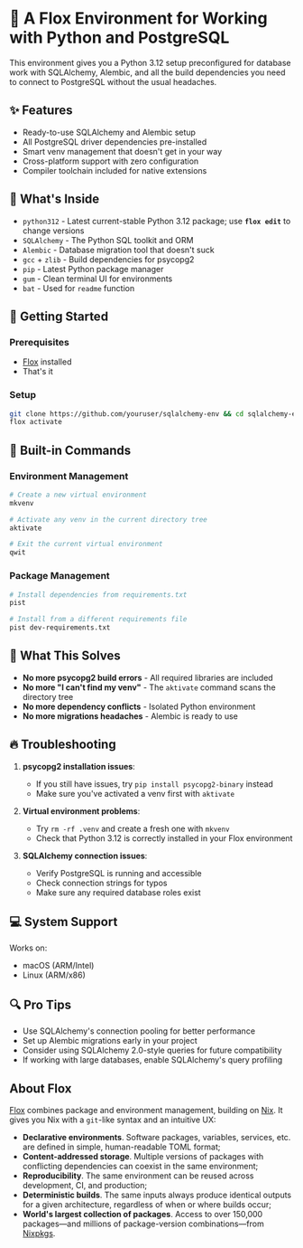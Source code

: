 # 🔄 A Flox Environment for Working with Python and PostgreSQL

This environment gives you a Python 3.12 setup preconfigured for database work with SQLAlchemy, Alembic, and all the build dependencies you need to connect to PostgreSQL without the usual headaches.

## ✨ Features

- Ready-to-use SQLAlchemy and Alembic setup
- All PostgreSQL driver dependencies pre-installed
- Smart venv management that doesn't get in your way
- Cross-platform support with zero configuration
- Compiler toolchain included for native extensions

## 🧰 What's Inside

- `python312` - Latest current-stable Python 3.12 package; use **`flox edit`** to change versions
- `SQLAlchemy` - The Python SQL toolkit and ORM
- `Alembic` - Database migration tool that doesn't suck
- `gcc` + `zlib` - Build dependencies for psycopg2
- `pip` - Latest Python package manager
- `gum` - Clean terminal UI for environments
- `bat` - Used for `readme` function

## 🚀 Getting Started

### Prerequisites

- [Flox](https://flox.dev/get) installed
- That's it

### Setup

```sh
git clone https://github.com/youruser/sqlalchemy-env && cd sqlalchemy-env
flox activate
```

## 📝 Built-in Commands

### Environment Management

```bash
# Create a new virtual environment
mkvenv

# Activate any venv in the current directory tree
aktivate

# Exit the current virtual environment
qwit
```

### Package Management

```bash
# Install dependencies from requirements.txt
pist

# Install from a different requirements file
pist dev-requirements.txt
```

## 🔧 What This Solves

- **No more psycopg2 build errors** - All required libraries are included
- **No more "I can't find my venv"** - The `aktivate` command scans the directory tree
- **No more dependency conflicts** - Isolated Python environment
- **No more migrations headaches** - Alembic is ready to use

## 🔥 Troubleshooting

1. **psycopg2 installation issues**:
   - If you still have issues, try `pip install psycopg2-binary` instead
   - Make sure you've activated a venv first with `aktivate`

2. **Virtual environment problems**:
   - Try `rm -rf .venv` and create a fresh one with `mkvenv`
   - Check that Python 3.12 is correctly installed in your Flox environment

3. **SQLAlchemy connection issues**:
   - Verify PostgreSQL is running and accessible
   - Check connection strings for typos
   - Make sure any required database roles exist

## 💻 System Support

Works on:
- macOS (ARM/Intel)
- Linux (ARM/x86)

## 🔍 Pro Tips

- Use SQLAlchemy's connection pooling for better performance
- Set up Alembic migrations early in your project
- Consider using SQLAlchemy 2.0-style queries for future compatibility
- If working with large databases, enable SQLAlchemy's query profiling

## About Flox

[Flox](https://flox.dev/docs) combines package and environment management, building on [Nix](https://github.com/NixOS/nix). It gives you Nix with a `git`-like syntax and an intuitive UX:

- **Declarative environments**. Software packages, variables, services, etc. are defined in simple, human-readable TOML format;
- **Content-addressed storage**. Multiple versions of packages with conflicting dependencies can coexist in the same environment;
- **Reproducibility**. The same environment can be reused across development, CI, and production;
- **Deterministic builds**. The same inputs always produce identical outputs for a given architecture, regardless of when or where builds occur;
- **World's largest collection of packages**. Access to over 150,000 packages—and millions of package-version combinations—from [Nixpkgs](https://github.com/NixOS/nixpkgs).
